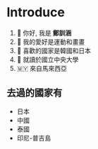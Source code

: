 # Introduce
1. 👋 你好, 我是 **鄭訓涵**
2. 👀 我的愛好是運動和畫畫
3. 🌱 喜歡的國家是韓國和日本
4. 🏫 就讀於國立中央大學
5. 🇲🇾 來自馬來西亞

## 去過的國家有
* 日本
* 中國
* 泰國
* 印尼-普吉島

<!---
tsh00/tsh00 is a ✨ special ✨ repository because its `README.md` (this file) appears on your GitHub profile.
You can click the Preview link to take a look at your changes.
--->
